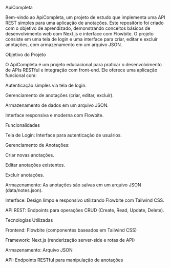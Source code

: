 ApiCompleta

Bem-vindo ao ApiCompleta, um projeto de estudo que implementa uma API REST simples para uma aplicação de anotações. Este repositório foi criado com o objetivo de aprendizado, demonstrando conceitos básicos de desenvolvimento web com Next.js e interface com Flowbite. O projeto consiste em uma tela de login e uma interface para criar, editar e excluir anotações, com armazenamento em um arquivo JSON.

Objetivo do Projeto

O ApiCompleta é um projeto educacional para praticar o desenvolvimento de APIs RESTful e integração com front-end. Ele oferece uma aplicação funcional com:





Autenticação simples via tela de login.



Gerenciamento de anotações (criar, editar, excluir).



Armazenamento de dados em um arquivo JSON.



Interface responsiva e moderna com Flowbite.

Funcionalidades





Tela de Login: Interface para autenticação de usuários.



Gerenciamento de Anotações:





Criar novas anotações.



Editar anotações existentes.



Excluir anotações.



Armazenamento: As anotações são salvas em um arquivo JSON (data/notes.json).



Interface: Design limpo e responsivo utilizando Flowbite com Tailwind CSS.



API REST: Endpoints para operações CRUD (Create, Read, Update, Delete).

Tecnologias Utilizadas





Frontend: Flowbite (componentes baseados em Tailwind CSS)



Framework: Next.js (renderização server-side e rotas de API)



Armazenamento: Arquivo JSON



API: Endpoints RESTful para manipulação de anotações
